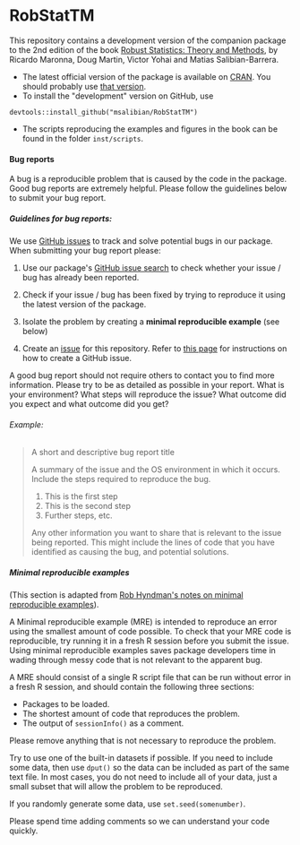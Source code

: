 # RobStatTM

This repository contains a development version of the companion package to the 2nd edition of
the book [Robust Statistics: Theory and Methods](https://www.wiley.com/go/maronna/robust), by Ricardo Maronna, Doug Martin, Victor Yohai and Matias Salibian-Barrera.

* The latest official version of the package is available on [CRAN](https://cran.r-project.org/package=RobStatTM). You should probably use [that version](https://cran.r-project.org/package=RobStatTM).
* To install the "development" version on GitHub, use 
```
devtools::install_github("msalibian/RobStatTM")
```
* The scripts reproducing the examples and figures in the book can be found in the folder `inst/scripts`.

#### Bug reports

A bug is a reproducible problem that is caused by the code in the package.
Good bug reports are extremely helpful. Please follow the guidelines below to submit your
bug report.

##### Guidelines for bug reports:

We use [GitHub issues](https://guides.github.com/features/issues/) to track and solve potential bugs in our package. When submitting your bug report please:

1. Use our package's [GitHub issue search](https://github.com/msalibian/RobStatTM/issues) to check
whether your issue / bug has already been reported.

2. Check if your issue / bug has been fixed by trying to reproduce it using the latest version of the package.

3. Isolate the problem by creating a **minimal reproducible example** (see below)

4. Create an [issue](https://guides.github.com/features/issues/) for this repository. Refer to [this page](https://help.github.com/en/articles/creating-an-issue) for instructions on how to create a GitHub issue.

A good bug report should not require others to contact you to find more information. Please
try to be as detailed as possible in your report. What is your environment? What steps will
reproduce the issue? What outcome did you expect and what outcome did you get?

###### Example:

> A short and descriptive bug report title
>
> A summary of the issue and the OS environment in which it occurs.
> Include the steps required to reproduce the bug.
>
> 1. This is the first step
> 2. This is the second step
> 3. Further steps, etc.
>
> Any other information you want to share that is relevant to the issue being
> reported. This might include the lines of code that you have identified as
> causing the bug, and potential solutions.


##### Minimal reproducible examples

(This section is adapted from [Rob Hyndman's notes on minimal reproducible examples](https://robjhyndman.com/hyndsight/minimal-reproducible-examples/)).

A Minimal reproducible example (MRE) is intended to reproduce an error using the smallest amount of
code possible. To check that your MRE code is reproducible, try running it in a fresh R
session before you submit the issue. Using minimal reproducible examples
saves package developers time in wading through messy code that is not
relevant to the apparent bug.

A MRE should consist of a single R script file that can be run without error in a fresh R
session, and should contain the following three sections:


  * Packages to be loaded.
  * The shortest amount of code that reproduces the problem.
  * The output of `sessionInfo()` as a comment.

Please remove anything that is not necessary to reproduce the problem.

Try to use one of the built-in datasets if possible. If you need to include
some data, then use `dput()` so
the data can be included as part of the same text file. In
most cases, you do not need to include all of
your data, just a small subset that will allow the problem to be reproduced.

If you randomly generate some data, use `set.seed(somenumber)`.

Please spend time adding comments so we can understand your code quickly.
